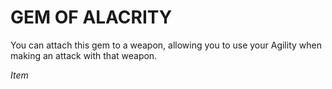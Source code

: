 # GEM OF ALACRITY

You can attach this gem to a weapon, allowing you to use your Agility when making an attack with that weapon.

*Item*